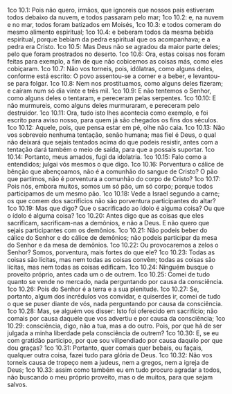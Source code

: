1co 10.1: Pois não quero, irmãos, que ignoreis que nossos pais estiveram todos debaixo da nuvem, e todos passaram pelo mar;
1co 10.2: e, na nuvem e no mar, todos foram batizados em Moisés,
1co 10.3: e todos comeram do mesmo alimento espiritual;
1co 10.4: e beberam todos da mesma bebida espiritual, porque bebiam da pedra espiritual que os acompanhava; e a pedra era Cristo.
1co 10.5: Mas Deus não se agradou da maior parte deles; pelo que foram prostrados no deserto.
1co 10.6: Ora, estas coisas nos foram feitas para exemplo, a fim de que não cobicemos as coisas más, como eles cobiçaram.
1co 10.7: Não vos torneis, pois, idólatras, como alguns deles, conforme está escrito: O povo assentou-se a comer e a beber, e levantou-se para folgar.
1co 10.8: Nem nos prostituamos, como alguns deles fizeram; e caíram num só dia vinte e três mil.
1co 10.9: E não tentemos o Senhor, como alguns deles o tentaram, e pereceram pelas serpentes.
1co 10.10: E não murmureis, como alguns deles murmuraram, e pereceram pelo destruidor.
1co 10.11: Ora, tudo isto lhes acontecia como exemplo, e foi escrito para aviso nosso, para quem já são chegados os fins dos séculos.
1co 10.12: Aquele, pois, que pensa estar em pé, olhe não caia.
1co 10.13: Não vos sobreveio nenhuma tentação, senão humana; mas fiel é Deus, o qual não deixará que sejais tentados acima do que podeis resistir, antes com a tentação dará também o meio de saída, para que a possais suportar.
1co 10.14: Portanto, meus amados, fugi da idolatria.
1co 10.15: Falo como a entendidos; julgai vós mesmos o que digo.
1co 10.16: Porventura o cálice de bênção que abençoamos, não é a comunhão do sangue de Cristo? O pão que partimos, não é porventura a comunhão do corpo de Cristo?
1co 10.17: Pois nós, embora muitos, somos um só pão, um só corpo; porque todos participamos de um mesmo pão.
1co 10.18: Vede a Israel segundo a carne; os que comem dos sacrifícios não são porventura participantes do altar?
1co 10.19: Mas que digo? Que o sacrificado ao ídolo é alguma coisa? Ou que o ídolo é alguma coisa?
1co 10.20: Antes digo que as coisas que eles sacrificam, sacrificam-nas a demônios, e não a Deus. E não quero que sejais participantes com os demônios.
1co 10.21: Não podeis beber do cálice do Senhor e do cálice de demônios; não podeis participar da mesa do Senhor e da mesa de demônios.
1co 10.22: Ou provocaremos a zelos o Senhor? Somos, porventura, mais fortes do que ele?
1co 10.23: Todas as coisas são lícitas, mas nem todas as coisas convêm; todas as coisas são lícitas, mas nem todas as coisas edificam.
1co 10.24: Ninguém busque o proveito próprio, antes cada um o de outrem.
1co 10.25: Comei de tudo quanto se vende no mercado, nada perguntando por causa da consciência.
1co 10.26: Pois do Senhor é a terra e a sua plenitude.
1co 10.27: Se, portanto, algum dos incrédulos vos convidar, e quiserdes ir, comei de tudo o que se puser diante de vós, nada perguntando por causa da consciência.
1co 10.28: Mas, se alguém vos disser: Isto foi oferecido em sacrifício; não comais por causa daquele que vos advertiu e por causa da consciência;
1co 10.29: consciência, digo, não a tua, mas a do outro. Pois, por que há de ser julgada a minha liberdade pela consciência de outrem?
1co 10.30: E, se eu com gratidão participo, por que sou vilipendiado por causa daquilo por que dou graças?
1co 10.31: Portanto, quer comais quer bebais, ou façais, qualquer outra coisa, fazei tudo para glória de Deus.
1co 10.32: Não vos torneis causa de tropeço nem a judeus, nem a gregos, nem a igreja de Deus;
1co 10.33: assim como também eu em tudo procuro agradar a todos, não buscando o meu próprio proveito, mas o de muitos, para que sejam salvos.
